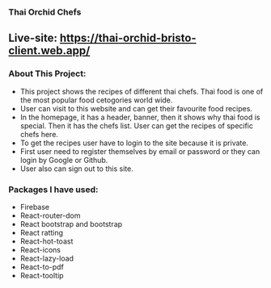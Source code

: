 ### Thai Orchid Chefs

## Live-site: https://thai-orchid-bristo-client.web.app/

### About This Project:
* This project shows the recipes of different thai chefs. Thai food is one of the most popular food cetogories world wide.
* User can visit to this website and can get their favourite food recipes.
* In the homepage, it has a header, banner, then it shows why thai food is special. Then it has the chefs list.
User can get the recipes of specific chefs here.
* To get the recipes user have to login to the site because it is private.
* First user need to register themselves by email or password or they can login by Google or Github.
* User also can sign out to this site.

### Packages I have used:
* Firebase 
* React-router-dom 
* React bootstrap and bootstrap
* React ratting
* React-hot-toast
* React-icons
* React-lazy-load
* React-to-pdf
* React-tooltip
